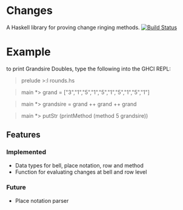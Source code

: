 # Changes
A Haskell library for proving change ringing methods.
[![Build Status](https://travis-ci.org/cathxrsis/changes.svg?branch=master)](https://travis-ci.org/cathxrsis/changes)

# Example
to print Grandsire Doubles, type the following into the GHCI REPL:

> prelude >:l rounds.hs

> main *> grand = ["3","1","5","1","5","1","5","1","5","1"]

> main *> grandsire = grand ++ grand ++ grand

> main *> putStr (printMethod (method 5 grandsire))


## Features

### Implemented
- Data types for bell, place notation, row and method
- Function for evaluating changes at bell and row level
### Future
- Place notation parser
